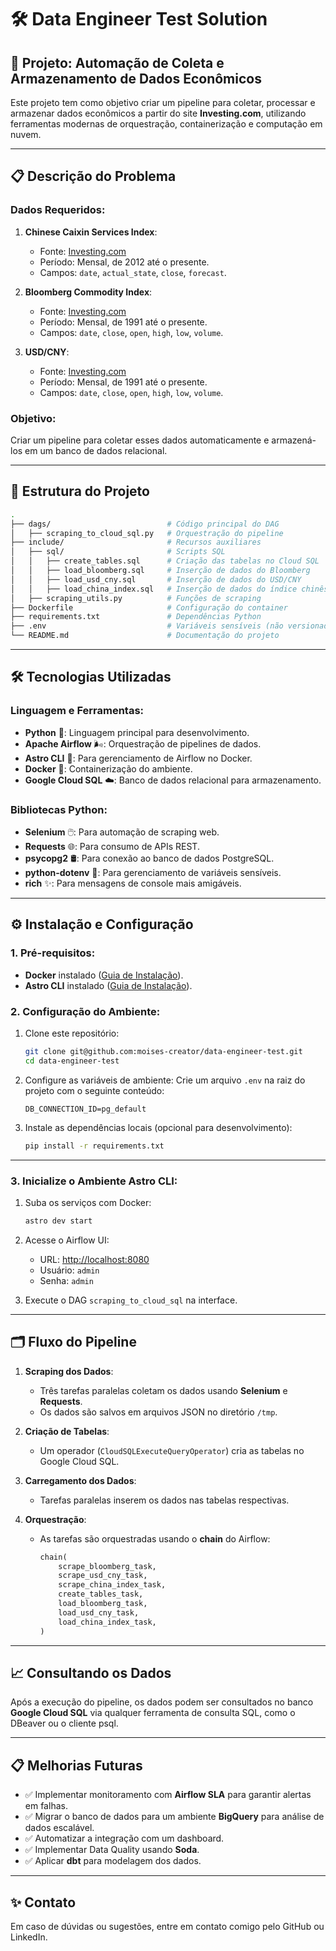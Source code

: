 # 🛠 Data Engineer Test Solution

## 🚀 Projeto: Automação de Coleta e Armazenamento de Dados Econômicos

Este projeto tem como objetivo criar um pipeline para coletar, processar e armazenar dados econômicos a partir do site **Investing.com**, utilizando ferramentas modernas de orquestração, containerização e computação em nuvem.

---

## 📋 **Descrição do Problema**

### Dados Requeridos:
1. **Chinese Caixin Services Index**:
   - Fonte: [Investing.com](https://br.investing.com/economic-calendar/chinese-caixin-services-pmi-596)
   - Período: Mensal, de 2012 até o presente.
   - Campos: `date`, `actual_state`, `close`, `forecast`.

2. **Bloomberg Commodity Index**:
   - Fonte: [Investing.com](https://br.investing.com/indices/bloomberg-commodity)
   - Período: Mensal, de 1991 até o presente.
   - Campos: `date`, `close`, `open`, `high`, `low`, `volume`.

3. **USD/CNY**:
   - Fonte: [Investing.com](https://br.investing.com/currencies/usd-cny)
   - Período: Mensal, de 1991 até o presente.
   - Campos: `date`, `close`, `open`, `high`, `low`, `volume`.

### Objetivo:
Criar um pipeline para coletar esses dados automaticamente e armazená-los em um banco de dados relacional.

---

## 📂 **Estrutura do Projeto**

```bash
.
├── dags/                          # Código principal do DAG
│   ├── scraping_to_cloud_sql.py   # Orquestração do pipeline
├── include/                       # Recursos auxiliares
│   ├── sql/                       # Scripts SQL
│   │   ├── create_tables.sql      # Criação das tabelas no Cloud SQL
│   │   ├── load_bloomberg.sql     # Inserção de dados do Bloomberg
│   │   ├── load_usd_cny.sql       # Inserção de dados do USD/CNY
│   │   ├── load_china_index.sql   # Inserção de dados do índice chinês
│   ├── scraping_utils.py          # Funções de scraping
├── Dockerfile                     # Configuração do container
├── requirements.txt               # Dependências Python
├── .env                           # Variáveis sensíveis (não versionado)
└── README.md                      # Documentação do projeto
```

---

## 🛠️ **Tecnologias Utilizadas**

### Linguagem e Ferramentas:
- **Python** 🐍: Linguagem principal para desenvolvimento.
- **Apache Airflow** 🌬️: Orquestração de pipelines de dados.
- **Astro CLI** 🚀: Para gerenciamento de Airflow no Docker.
- **Docker** 🐳: Containerização do ambiente.
- **Google Cloud SQL** ☁️: Banco de dados relacional para armazenamento.

### Bibliotecas Python:
- **Selenium** 🖱️: Para automação de scraping web.
- **Requests** 🌐: Para consumo de APIs REST.
- **psycopg2** 🛢️: Para conexão ao banco de dados PostgreSQL.
- **python-dotenv** 🔑: Para gerenciamento de variáveis sensíveis.
- **rich** ✨: Para mensagens de console mais amigáveis.

---

## ⚙️ **Instalação e Configuração**

### 1. Pré-requisitos:
- **Docker** instalado ([Guia de Instalação](https://docs.docker.com/get-docker/)).
- **Astro CLI** instalado ([Guia de Instalação](https://docs.astronomer.io/astro/cli/install-cli)).

### 2. Configuração do Ambiente:
1. Clone este repositório:
   ```bash
   git clone git@github.com:moises-creator/data-engineer-test.git
   cd data-engineer-test
   ```

2. Configure as variáveis de ambiente:
   Crie um arquivo `.env` na raiz do projeto com o seguinte conteúdo:
   ```env
   DB_CONNECTION_ID=pg_default
   ```

3. Instale as dependências locais (opcional para desenvolvimento):
   ```bash
   pip install -r requirements.txt
   ```

---

### 3. Inicialize o Ambiente Astro CLI:
1. Suba os serviços com Docker:
   ```bash
   astro dev start
   ```

2. Acesse o Airflow UI:
   - URL: [http://localhost:8080](http://localhost:8080)
   - Usuário: `admin`
   - Senha: `admin`

3. Execute o DAG `scraping_to_cloud_sql` na interface.

---

## 🗂️ **Fluxo do Pipeline**

1. **Scraping dos Dados**:
   - Três tarefas paralelas coletam os dados usando **Selenium** e **Requests**.
   - Os dados são salvos em arquivos JSON no diretório `/tmp`.

2. **Criação de Tabelas**:
   - Um operador (`CloudSQLExecuteQueryOperator`) cria as tabelas no Google Cloud SQL.

3. **Carregamento dos Dados**:
   - Tarefas paralelas inserem os dados nas tabelas respectivas.

4. **Orquestração**:
   - As tarefas são orquestradas usando o **chain** do Airflow:
     ```python
     chain(
         scrape_bloomberg_task, 
         scrape_usd_cny_task, 
         scrape_china_index_task,
         create_tables_task,
         load_bloomberg_task, 
         load_usd_cny_task, 
         load_china_index_task,
     )
     ```

---

## 📈 **Consultando os Dados**

Após a execução do pipeline, os dados podem ser consultados no banco **Google Cloud SQL** via qualquer ferramenta de consulta SQL, como o DBeaver ou o cliente psql.

---

## 📋 **Melhorias Futuras**
- ✅ Implementar monitoramento com **Airflow SLA** para garantir alertas em falhas.
- ✅ Migrar o banco de dados para um ambiente **BigQuery** para análise de dados escalável.
- ✅ Automatizar a integração com um dashboard.
- ✅ Implementar Data Quality usando **Soda**.
- ✅ Aplicar **dbt** para modelagem dos dados.

--- 

## ✨ **Contato**
Em caso de dúvidas ou sugestões, entre em contato comigo pelo GitHub ou LinkedIn.

